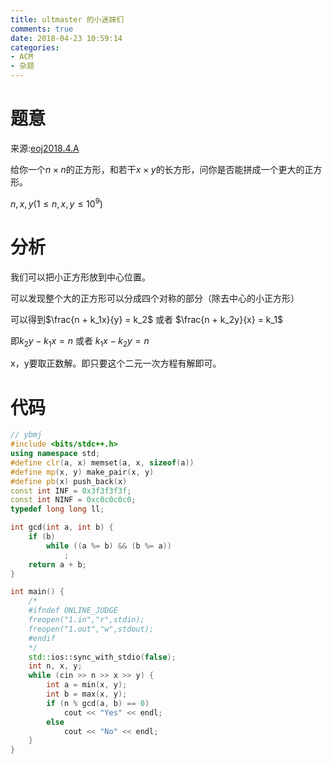 ```yaml
---
title: ultmaster 的小迷妹们
comments: true
date: 2018-04-23 10:59:14
categories:
- ACM
- 杂题
---
```


# 题意
来源:[eoj2018.4.A](https://acm.ecnu.edu.cn/contest/69/problem/A/)

给你一个$n\times n$的正方形，和若干$x\times y$的长方形，问你是否能拼成一个更大的正方形。

$n,x,y (1≤n,x,y≤10^9)$
# 分析
我们可以把小正方形放到中心位置。

可以发现整个大的正方形可以分成四个对称的部分（除去中心的小正方形）

可以得到$\frac{n + k_1x}{y} = k_2$ 或者 $\frac{n + k_2y}{x} = k_1$  

即$k_2y - k_1x = n$ 或者 $k_1x - k_2y = n$

x，y要取正数解。即只要这个二元一次方程有解即可。


# 代码

```cpp
// ybmj
#include <bits/stdc++.h>
using namespace std;
#define clr(a, x) memset(a, x, sizeof(a))
#define mp(x, y) make_pair(x, y)
#define pb(x) push_back(x)
const int INF = 0x3f3f3f3f;
const int NINF = 0xc0c0c0c0;
typedef long long ll;

int gcd(int a, int b) {
    if (b)
        while ((a %= b) && (b %= a))
            ;
    return a + b;
}

int main() {
    /*
    #ifndef ONLINE_JUDGE
    freopen("1.in","r",stdin);
    freopen("1.out","w",stdout);
    #endif
    */
    std::ios::sync_with_stdio(false);
    int n, x, y;
    while (cin >> n >> x >> y) {
        int a = min(x, y);
        int b = max(x, y);
        if (n % gcd(a, b) == 0)
            cout << "Yes" << endl;
        else
            cout << "No" << endl;
    }
}
```
